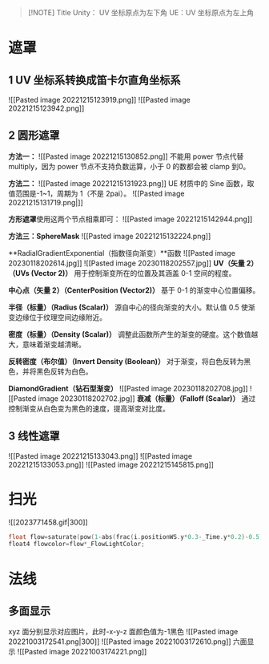 
> [!NOTE] Title
> Unity： UV 坐标原点为左下角
> UE：UV 坐标原点为左上角

# 遮罩
## 1 UV 坐标系转换成笛卡尔直角坐标系
![[Pasted image 20221215123919.png]]
![[Pasted image 20221215123942.png]]
## 2 圆形遮罩
**方法一：**
![[Pasted image 20221215130852.png]]
不能用 power 节点代替 multiply，因为 power 节点不支持负数运算，小于 0 的数都会被 clamp 到0。

**方法二：**
![[Pasted image 20221215131923.png]]
UE 材质中的 Sine 函数，取值范围是-1~1，周期为 1（不是 2pai）。
![[Pasted image 20221215131719.png|]]

**方形遮罩**使用这两个节点相乘即可：
![[Pasted image 20221215142944.png]]

**方法三：SphereMask**
![[Pasted image 20221215132224.png]]

**RadialGradientExponential（指数径向渐变）**函数
![[Pasted image 20230118202614.jpg]] ![[Pasted image 20230118202557.jpg]]
**UV（矢量 2）（UVs (Vector 2)）**
用于控制渐变所在的位置及其涵盖 0-1 空间的程度。

**中心点（矢量 2）（CenterPosition (Vector2)）**
基于 0-1 的渐变中心位置偏移。

**半径（标量）（Radius (Scalar)）**
源自中心的径向渐变的大小。默认值 0.5 使渐变边缘位于纹理空间边缘附近。

**密度（标量）（Density (Scalar)）**
调整此函数所产生的渐变的硬度。这个数值越大，意味着渐变越清晰。

**反转密度（布尔值）（Invert Density (Boolean)）**
对于渐变，将白色反转为黑色，并将黑色反转为白色。

**DiamondGradient（钻石型渐变）**
![[Pasted image 20230118202708.jpg]] ![[Pasted image 20230118202702.jpg]]
**衰减（标量）（Falloff (Scalar)）**
通过控制渐变从白色变为黑色的速度，提高渐变对比度。
## 3 线性遮罩
![[Pasted image 20221215133043.png]]
![[Pasted image 20221215133053.png]]
![[Pasted image 20221215145815.png]]

# 扫光
![[2023771458.gif|300]]

```c
float flow=saturate(pow(1-abs(frac(i.positionWS.y*0.3-_Time.y*0.2)-0.5),10)*0.3);  
float4 flowcolor=flow*_FlowLightColor;
```
# 法线
##  多面显示
xyz 面分别显示对应图片，此时-x-y-z 面颜色值为-1黑色
![[Pasted image 20221003172541.png|300]] ![[Pasted image 20221003172610.png]]
六面显示 ![[Pasted image 20221003174221.png]]
